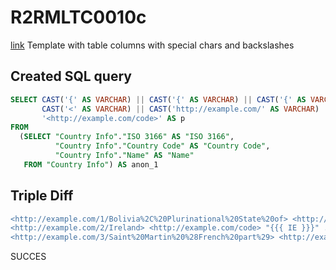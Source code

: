 # R2RMLTC0010c
[link](https://www.w3.org/TR/rdb2rdf-test-cases/#R2RMLTC0010c)
Template with table columns with special chars and backslashes

## Created SQL query
```sql
SELECT CAST('{' AS VARCHAR) || CAST('{' AS VARCHAR) || CAST('{' AS VARCHAR) || CAST(' ' AS VARCHAR) || CAST(anon_1."ISO 3166" AS VARCHAR) || CAST(' }' AS VARCHAR) || CAST('}' AS VARCHAR) || CAST('}' AS VARCHAR) AS o,
       CAST('<' AS VARCHAR) || CAST('http://example.com/' AS VARCHAR) || replace(replace(replace(replace(replace(replace(CAST(anon_1."Country Code" AS VARCHAR), ' ', '%20'), '/', '%2F'), '(', '%28'), ')', '%29'), ',', '%2C'), ':', '%3A') || CAST('/' AS VARCHAR) || replace(replace(replace(replace(replace(replace(CAST(anon_1."Name" AS VARCHAR), ' ', '%20'), '/', '%2F'), '(', '%28'), ')', '%29'), ',', '%2C'), ':', '%3A') || CAST('>' AS VARCHAR) AS s,
       '<http://example.com/code>' AS p
FROM
  (SELECT "Country Info"."ISO 3166" AS "ISO 3166",
          "Country Info"."Country Code" AS "Country Code",
          "Country Info"."Name" AS "Name"
   FROM "Country Info") AS anon_1
```

## Triple Diff
```diff
<http://example.com/1/Bolivia%2C%20Plurinational%20State%20of> <http://example.com/code> "{{{ BO }}}" .
<http://example.com/2/Ireland> <http://example.com/code> "{{{ IE }}}" .
<http://example.com/3/Saint%20Martin%20%28French%20part%29> <http://example.com/code> "{{{ MF }}}" .
```

SUCCES